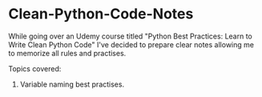 # Clean-Python-Code-Notes
While going over an Udemy course titled "Python Best Practices: Learn to Write Clean Python Code" I've decided to prepare clear notes allowing me to memorize all rules and practises. 

Topics covered: 

1) Variable naming best practises.

